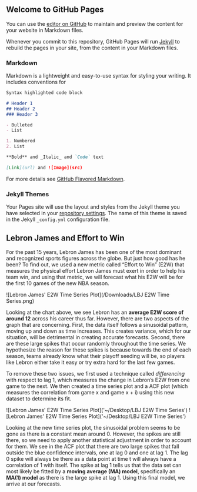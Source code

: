 ## Welcome to GitHub Pages

You can use the [editor on GitHub](https://github.com/macqian/Stat-153-Blog-Post/edit/master/README.md) to maintain and preview the content for your website in Markdown files.

Whenever you commit to this repository, GitHub Pages will run [Jekyll](https://jekyllrb.com/) to rebuild the pages in your site, from the content in your Markdown files.

### Markdown

Markdown is a lightweight and easy-to-use syntax for styling your writing. It includes conventions for

```markdown
Syntax highlighted code block

# Header 1
## Header 2
### Header 3

- Bulleted
- List

1. Numbered
2. List

**Bold** and _Italic_ and `Code` text

[Link](url) and ![Image](src)
```

For more details see [GitHub Flavored Markdown](https://guides.github.com/features/mastering-markdown/).

### Jekyll Themes

Your Pages site will use the layout and styles from the Jekyll theme you have selected in your [repository settings](https://github.com/macqian/Stat-153-Blog-Post/settings). The name of this theme is saved in the Jekyll `_config.yml` configuration file.



## Lebron James and Effort to Win

For the past 15 years, Lebron James has been one of the most dominant and recognized sports figures across the globe. But just how good has he been? To find out, we used a new metric called “Effort to Win” (E2W) that measures the physical effort Lebron James must exert in order to help his team win, and using that metric, we will forecast what his E2W will be for the first 10 games of the new NBA season. 

![Lebron James' E2W Time Series Plot](/Downloads/LBJ E2W Time Series.png)

Looking at the chart above, we see Lebron has an **average E2W score of around 12** across his career thus far. However, there are two aspects of the graph that are concerning. First, the data itself follows a sinusoidal pattern, moving up and down as time increases. This creates variance, which for our situation, will be detrimental in creating accurate forecasts. Second, there are these large spikes that occur randomly throughout the time series. We hypothesize the reason for these spikes is because towards the end of each season, teams already know what their playoff seeding will be, so players like Lebron either take it easy or try extra hard for the last few games. 

To remove these two issues, we first used a technique called _differencing_ with respect to lag 1, which measures the change in Lebron’s E2W from one game to the next. We then created a time series plot and a ACF plot (which measures the correlation from game x and game x + i) using this new dataset to determine its fit. 

![Lebron James' E2W Time Series Plot]('~/Desktop/LBJ E2W Time Series')
![Lebron James' E2W Time Series Plot]('~/Desktop/LBJ E2W Time Series')

Looking at the new time series plot, the sinusoidal problem seems to be gone as there is a constant mean around 0. However, the spikes are still there, so we need to apply another statistical adjustment in order to account for them. We see in the ACF plot that there are two large spikes that fall outside the blue confidence intervals, one at lag 0 and one at lag 1. The lag 0 spike will always be there as a data point at time t will always have a correlation of 1 with itself. The spike at lag 1 tells us that the data set can most likely be fitted by a **moving average (MA) model**, specifically an **MA(1) model** as there is the large spike at lag 1. Using this final model, we arrive at our forecasts.



